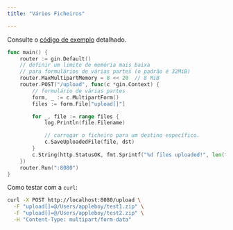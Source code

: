 ```yaml
---
title: "Vários Ficheiros"

---
```


Consulte o [código de exemplo](https://github.com/gin-gonic/examples/tree/master/upload-file/multiple) detalhado.

```go
func main() {
	router := gin.Default()
	// definir um limite de memória mais baixa
	// para formulários de várias partes (o padrão é 32MiB)
	router.MaxMultipartMemory = 8 << 20  // 8 MiB
	router.POST("/upload", func(c *gin.Context) {
		// formulário de várias partes
		form, _ := c.MultipartForm()
		files := form.File["upload[]"]

		for _, file := range files {
			log.Println(file.Filename)

			// carregar o ficheiro para um destino específico.
			c.SaveUploadedFile(file, dst)
		}
		c.String(http.StatusOK, fmt.Sprintf("%d files uploaded!", len(files)))
	})
	router.Run(":8080")
}
```

Como testar com a `curl`:

```sh
curl -X POST http://localhost:8080/upload \
  -F "upload[]=@/Users/appleboy/test1.zip" \
  -F "upload[]=@/Users/appleboy/test2.zip" \
  -H "Content-Type: multipart/form-data"
```
